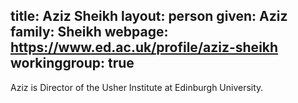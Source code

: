 title: Aziz Sheikh
layout: person
given: Aziz
family: Sheikh
webpage: https://www.ed.ac.uk/profile/aziz-sheikh
workinggroup: true
---

Aziz is Director of the Usher Institute at Edinburgh University.

